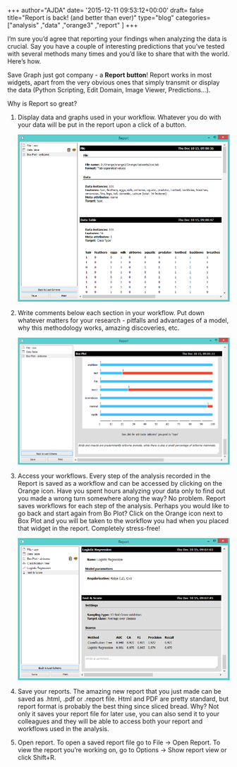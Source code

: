 +++
author="AJDA"
date= '2015-12-11 09:53:12+00:00'
draft= false
title="Report is back! (and better than ever)"
type="blog"
categories=["analysis" ,"data" ,"orange3" ,"report" ]
+++



I’m sure you’d agree that reporting your findings when analyzing the data is crucial. Say you have a couple of interesting predictions that you’ve tested with several methods many times and you’d like to share that with the world. Here’s how.

Save Graph just got company - a **Report button**! Report works in most widgets, apart from the very obvious ones that simply transmit or display the data (Python Scripting, Edit Domain, Image Viewer, Predictions…).



Why is Report so great?


1. Display data and graphs used in your workflow. Whatever you do with your data will be put in the report upon a click of a button.

	![](/images/2015/12/report1.png)



2. Write comments below each section in your workflow. Put down whatever matters for your research - pitfalls and advantages of a model, why this methodology works, amazing discoveries, etc.

	![](/images/2015/12/report2.png)



3. Access your workflows. Every step of the analysis recorded in the Report is saved as a workflow and can be accessed by clicking on the Orange icon. Have you spent hours analyzing your data only to find out you made a wrong turn somewhere along the way? No problem. Report saves workflows for each step of the analysis. Perhaps you would like to go back and start again from Bo Plot? Click on the Orange icon next to Box Plot and you will be taken to the workflow you had when you placed that widget in the report. Completely stress-free!

	![](/images/2015/12/report5.png)



4. Save your reports. The amazing new report that you just made can be saved as .html, .pdf or .report file. Html and PDF are pretty standard, but report format is probably the best thing since sliced bread. Why? Not only it saves your report file for later use, you can also send it to your colleagues and they will be able to access both your report and workflows used in the analysis.


5. Open report. To open a saved report file go to File → Open Report. To view the report you’re working on, go to Options → Show report view or click Shift+R.
